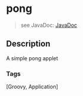 # pong
> see JavaDoc: [JavaDoc](docs/javadoc/index.html)

## Description
A simple pong applet

### Tags
[Groovy, Application]
